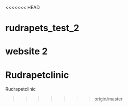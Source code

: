 <<<<<<< HEAD
# rudrapets_test_2
website 2
=======
# Rudrapetclinic
Rudrapetclinic
>>>>>>> origin/master
